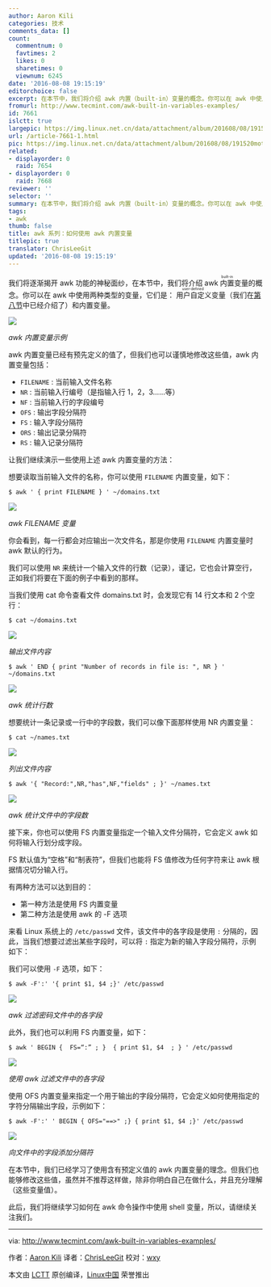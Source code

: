 ```yaml
---
author: Aaron Kili
categories: 技术
comments_data: []
count:
  commentnum: 0
  favtimes: 2
  likes: 0
  sharetimes: 0
  viewnum: 6245
date: '2016-08-08 19:15:19'
editorchoice: false
excerpt: 在本节中，我们将介绍 awk 内置（built-in）变量的概念。你可以在 awk 中使用两种类型的变量，它们是：用户自定义（user-defined）变量（我们在第八节中已经介绍了）和内置变量。
fromurl: http://www.tecmint.com/awk-built-in-variables-examples/
id: 7661
islctt: true
largepic: https://img.linux.net.cn/data/attachment/album/201608/08/191520mothznoaovnf3hax.png
url: /article-7661-1.html
pic: https://img.linux.net.cn/data/attachment/album/201608/08/191520mothznoaovnf3hax.png.thumb.jpg
related:
- displayorder: 0
  raid: 7654
- displayorder: 0
  raid: 7668
reviewer: ''
selector: ''
summary: 在本节中，我们将介绍 awk 内置（built-in）变量的概念。你可以在 awk 中使用两种类型的变量，它们是：用户自定义（user-defined）变量（我们在第八节中已经介绍了）和内置变量。
tags:
- awk
thumb: false
title: awk 系列：如何使用 awk 内置变量
titlepic: true
translator: ChrisLeeGit
updated: '2016-08-08 19:15:19'
---
```


我们将逐渐揭开 awk 功能的神秘面纱，在本节中，我们将介绍 awk <ruby> 内置 <rp>  （ </rp> <rt>  built-in </rt> <rp>  ） </rp></ruby>变量的概念。你可以在 awk 中使用两种类型的变量，它们是：<ruby> 用户自定义 <rp>  （ </rp> <rt>  user-defined </rt> <rp>  ） </rp></ruby>变量（我们在[第八节](/article-7650-1.html)中已经介绍了）和内置变量。


![](/data/attachment/album/201608/08/191520mothznoaovnf3hax.png)


*awk 内置变量示例*


awk 内置变量已经有预先定义的值了，但我们也可以谨慎地修改这些值，awk 内置变量包括：


* `FILENAME` : 当前输入文件名称
* `NR` : 当前输入行编号（是指输入行 1，2，3……等）
* `NF` : 当前输入行的字段编号
* `OFS` : 输出字段分隔符
* `FS` : 输入字段分隔符
* `ORS` : 输出记录分隔符
* `RS` : 输入记录分隔符


让我们继续演示一些使用上述 awk 内置变量的方法：


想要读取当前输入文件的名称，你可以使用 `FILENAME` 内置变量，如下：



```
$ awk ' { print FILENAME } ' ~/domains.txt 

```

![](/data/attachment/album/201608/08/191520gg4knnlll4v0n9am.png)


*awk FILENAME 变量*


你会看到，每一行都会对应输出一次文件名，那是你使用 `FILENAME` 内置变量时 awk 默认的行为。


我们可以使用 `NR` 来统计一个输入文件的行数（记录），谨记，它也会计算空行，正如我们将要在下面的例子中看到的那样。


当我们使用 cat 命令查看文件 domains.txt 时，会发现它有 14 行文本和 2 个空行：



```
$ cat ~/domains.txt

```

![](/data/attachment/album/201608/08/191521lhyqq808o06q8zsy.png)


*输出文件内容*



```
$ awk ' END { print "Number of records in file is: ", NR } ' ~/domains.txt 

```

![](/data/attachment/album/201608/08/191521coyy2oz6obb7r8ob.png)


*awk 统计行数*


想要统计一条记录或一行中的字段数，我们可以像下面那样使用 NR 内置变量：



```
$ cat ~/names.txt

```

![](/data/attachment/album/201608/08/191521hrqq4vhz0q2fqfxq.png)


*列出文件内容*



```
$ awk '{ "Record:",NR,"has",NF,"fields" ; }' ~/names.txt

```

![](/data/attachment/album/201608/08/191522c77fi5z57dkftidd.png)


*awk 统计文件中的字段数*


接下来，你也可以使用 FS 内置变量指定一个输入文件分隔符，它会定义 awk 如何将输入行划分成字段。


FS 默认值为“空格”和“制表符”，但我们也能将 FS 值修改为任何字符来让 awk 根据情况切分输入行。


有两种方法可以达到目的：


* 第一种方法是使用 FS 内置变量
* 第二种方法是使用 awk 的 -F 选项


来看 Linux 系统上的 `/etc/passwd` 文件，该文件中的各字段是使用 `:` 分隔的，因此，当我们想要过滤出某些字段时，可以将 `:` 指定为新的输入字段分隔符，示例如下：


我们可以使用 `-F` 选项，如下：



```
$ awk -F':' '{ print $1, $4 ;}' /etc/passwd

```

![](/data/attachment/album/201608/08/191522kbhzggyulya22nye.png)


*awk 过滤密码文件中的各字段*


此外，我们也可以利用 FS 内置变量，如下：



```
$ awk ' BEGIN {  FS=“:” ; }  { print $1, $4  ; } ' /etc/passwd

```

![](/data/attachment/album/201608/08/191523j2062kggsx0uw9w2.png)


*使用 awk 过滤文件中的各字段*


使用 OFS 内置变量来指定一个用于输出的字段分隔符，它会定义如何使用指定的字符分隔输出字段，示例如下：



```
$ awk -F':' ' BEGIN { OFS="==>" ;} { print $1, $4 ;}' /etc/passwd

```

![](/data/attachment/album/201608/08/191523i0jbv4hh44sqchfs.png)


*向文件中的字段添加分隔符*


在本节中，我们已经学习了使用含有预定义值的 awk 内置变量的理念。但我们也能够修改这些值，虽然并不推荐这样做，除非你明白自己在做什么，并且充分理解（这些变量值）。


此后，我们将继续学习如何在 awk 命令操作中使用 shell 变量，所以，请继续关注我们。




---


via: <http://www.tecmint.com/awk-built-in-variables-examples/>


作者：[Aaron Kili](http://www.tecmint.com/author/aaronkili/) 译者：[ChrisLeeGit](https://github.com/chrisleegit) 校对：[wxy](https://github.com/wxy)


本文由 [LCTT](https://github.com/LCTT/TranslateProject) 原创编译，[Linux中国](https://linux.cn/) 荣誉推出